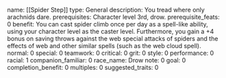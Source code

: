 name: [[Spider Step]]
type: General
description: You tread where only arachnids dare.
prerequisites: Character level 3rd, drow.
prerequisite_feats: 0
benefit: You can cast spider climb once per day as a spell-like ability, using your character level as the caster level. Furthermore, you gain a +4 bonus on saving throws against the web special attacks of spiders and the effects of web and other similar spells (such as the web cloud spell).
normal: 0
special: 0
teamwork: 0
critical: 0
grit: 0
style: 0
performance: 0
racial: 1
companion_familiar: 0
race_name: Drow
note: 0
goal: 0
completion_benefit: 0
multiples: 0
suggested_traits: 0
